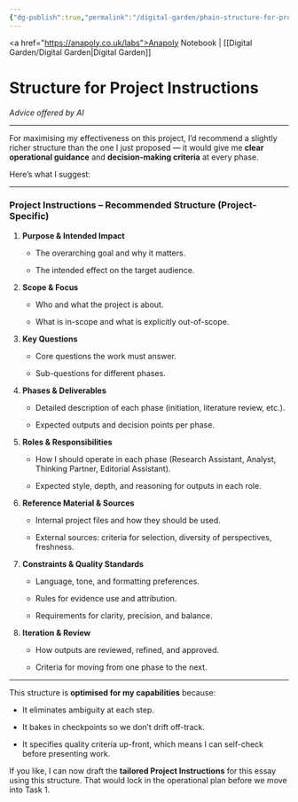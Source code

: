 ```yaml
---
{"dg-publish":true,"permalink":"/digital-garden/phain-structure-for-project-instructions/","created":"2025-08-17T10:36:25.713+01:00","updated":"2025-08-17T10:39:39.187+01:00"}
---
```


<a href="https://anapoly.co.uk/labs">Anapoly Notebook</a> | [[Digital Garden/Digital Garden\|Digital Garden]] 

# Structure for Project Instructions

*Advice offered by AI*

---

For maximising my effectiveness on this project, I’d recommend a slightly richer structure than the one I just proposed — it would give me **clear operational guidance** and **decision-making criteria** at every phase.

Here’s what I suggest:

---

### **Project Instructions – Recommended Structure (Project-Specific)**

1. **Purpose & Intended Impact**
    
    - The overarching goal and why it matters.
        
    - The intended effect on the target audience.
        
2. **Scope & Focus**
    
    - Who and what the project is about.
        
    - What is in-scope and what is explicitly out-of-scope.
        
3. **Key Questions**
    
    - Core questions the work must answer.
        
    - Sub-questions for different phases.
        
4. **Phases & Deliverables**
    
    - Detailed description of each phase (initiation, literature review, etc.).
        
    - Expected outputs and decision points per phase.
        
5. **Roles & Responsibilities**
    
    - How I should operate in each phase (Research Assistant, Analyst, Thinking Partner, Editorial Assistant).
        
    - Expected style, depth, and reasoning for outputs in each role.
        
6. **Reference Material & Sources**
    
    - Internal project files and how they should be used.
        
    - External sources: criteria for selection, diversity of perspectives, freshness.
        
7. **Constraints & Quality Standards**
    
    - Language, tone, and formatting preferences.
        
    - Rules for evidence use and attribution.
        
    - Requirements for clarity, precision, and balance.
        
8. **Iteration & Review**
    
    - How outputs are reviewed, refined, and approved.
        
    - Criteria for moving from one phase to the next.
        

---

This structure is **optimised for my capabilities** because:

- It eliminates ambiguity at each step.
    
- It bakes in checkpoints so we don’t drift off-track.
    
- It specifies quality criteria up-front, which means I can self-check before presenting work.
    

If you like, I can now draft the **tailored Project Instructions** for this essay using this structure. That would lock in the operational plan before we move into Task 1.

